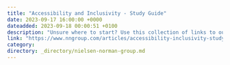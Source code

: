 ```yaml
---
title: "Accessibility and Inclusivity - Study Guide"
date: 2023-09-17 16:00:00 +0000
dateadded: 2023-09-18 00:00:51 +0100
description: "Unsure where to start? Use this collection of links to our articles and videos to learn more about accessible and inclusive design."
link: "https://www.nngroup.com/articles/accessibility-inclusivity-study-guide/"
category:
directory: _directory/nielsen-norman-group.md
---
```

